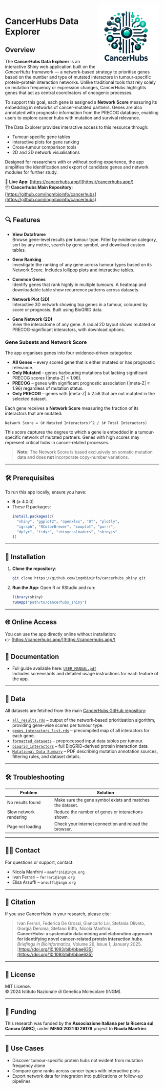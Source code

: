 <img src="www/cancerhubs_logo.png" align="right" alt="CancerHubs Logo" width="200" />

# CancerHubs Data Explorer

## Overview

The **CancerHubs Data Explorer** is an interactive Shiny web application built on the *CancerHubs* framework — a network-based strategy to prioritise genes based on the number and type of mutated interactors in tumour-specific protein–protein interaction networks. Unlike traditional tools that rely solely on mutation frequency or expression changes, CancerHubs highlights genes that act as central coordinators of oncogenic processes.

To support this goal, each gene is assigned a **Network Score** measuring its embedding in networks of cancer-mutated partners. Genes are also annotated with prognostic information from the PRECOG database, enabling users to explore cancer hubs with mutation and survival relevance.

The Data Explorer provides interactive access to this resource through:
- Tumour-specific gene tables
- Interactive plots for gene ranking
- Cross-tumour comparison tools
- 2D and 3D network visualisations

Designed for researchers with or without coding experience, the app simplifies the identification and export of candidate genes and network modules for further study.

🧪 **Live App**: [https://cancerhubs.app/](https://cancerhubs.app/)  
📦 **Cancerhubs Main Repository**: [https://github.com/ingmbioinfo/cancerhubs](https://github.com/ingmbioinfo/cancerhubs)

---

## 🔍 Features

- **View Dataframe**  
  Browse gene-level results per tumour type. Filter by evidence category, sort by any metric, search by gene symbol, and download custom tables.

- **Gene Ranking**  
  Investigate the ranking of any gene across tumour types based on its Network Score. Includes lollipop plots and interactive tables.

- **Common Genes**  
  Identify genes that rank highly in multiple tumours. A heatmap and downloadable table show recurrence patterns across datasets.

- **Network Plot (3D)**  
  Interactive 3D network showing top genes in a tumour, coloured by score or prognosis. Built using BioGRID data.

- **Gene Network (2D)**  
  View the interactome of any gene. A radial 2D layout shows mutated or PRECOG-significant interactors, with download options.

### Gene Subsets and Network Score

The app organises genes into four evidence-driven categories:

- **All Genes** – every scored gene that is either mutated or has prognostic relevance.
- **Only Mutated** – genes harbouring mutations but lacking significant PRECOG scores (|meta-Z| < 1.96).
- **PRECOG** – genes with significant prognostic association (|meta-Z| ≥ 1.96) regardless of mutation status.
- **Only PRECOG** – genes with |meta-Z| ≥ 2.58 that are not mutated in the selected dataset.

Each gene receives a **Network Score** measuring the fraction of its interactors that are mutated:

```
Network Score = (# Mutated Interactors)^2 / (# Total Interactors)
```

This score captures the degree to which a gene is embedded in a tumour-specific network of mutated partners. Genes with high scores may represent critical hubs in cancer-related processes.
> **Note:** The Network Score is based exclusively on somatic mutation data and does **not** incorporate copy-number variations.

---

## 🛠️ Prerequisites

To run this app locally, ensure you have:

- **R** (≥ 4.0.0)
- These R packages:
  ```r
  install.packages(c(
    "shiny", "ggplot2", "openxlsx", "DT", "plotly",
    "igraph", "RColorBrewer", "cowplot", "purrr",
    "dplyr", "tidyr", "shinycssloaders", "shinyjs"
  ))
  ```

---

## 💾 Installation

1. **Clone the repository**:
   ```bash
   git clone https://github.com/ingmbioinfo/cancerhubs_shiny.git
   ```

2. **Run the App**:
   Open R or RStudio and run:
   ```r
   library(shiny)
   runApp("path/to/cancerhubs_shiny")
   ```

---

## 🌐 Online Access

You can use the app directly online without installation:  
👉 [https://cancerhubs.app/](https://cancerhubs.app/)

## 📁 Documentation
- Full guide available here: [`USER_MANUAL.pdf`](USER_MANUAL.pdf)  
  Includes screenshots and detailed usage instructions for each feature of the app.

---

## 🤝 Data

All datasets are fetched from the main [CancerHubs GitHub repository](https://github.com/ingmbioinfo/cancerhubs):

- [`all_results.rds`](https://github.com/ingmbioinfo/cancerhubs/blob/main/result/all_results.rds) – output of the network-based prioritisation algorithm, providing gene-wise scores per tumour type.
- [`genes_interactors_list.rds`](https://github.com/ingmbioinfo/cancerhubs/blob/main/result/genes_interactors_list.rds) – precompiled map of all interactors for each gene.
- [`formatted_datasets`](https://github.com/ingmbioinfo/cancerhubs/tree/main/data/formatted_datasets) – preprocessed input data tables per tumour.
- [`biogrid_interactors`](https://github.com/ingmbioinfo/cancerhubs/blob/main/data/biogrid_interactors) – full BioGRID-derived protein interaction data.
- [`Mutational Data Summary`](https://github.com/ingmbioinfo/cancerhubs/blob/main/Mutational%20Data.pdf) – PDF describing mutation annotation sources, filtering rules, and dataset details.

---

## 🛠️ Troubleshooting

| Problem                 | Solution                                                                 |
|------------------------|--------------------------------------------------------------------------|
| No results found       | Make sure the gene symbol exists and matches the dataset.               |
| Slow network rendering | Reduce the number of genes or interactions shown.                       |
| Page not loading       | Check your internet connection and reload the browser.                  |

---

## 🙋‍♀️ Contact

For questions or support, contact:

- Nicola Manfrini – `manfrini@ingm.org`
- Ivan Ferrari – `ferrari@ingm.org`
- Elisa Arsuffi – `arsuffi@ingm.org`

---

## 📖 Citation

If you use CancerHubs in your research, please cite:

> Ivan Ferrari, Federica De Grossi, Giancarlo Lai, Stefania Oliveto, Giorgia Deroma, Stefano Biffo, Nicola Manfrini.  
> **CancerHubs: a systematic data mining and elaboration approach for identifying novel cancer-related protein interaction hubs**.  
> _Briefings in Bioinformatics_, Volume 26, Issue 1, January 2025.  
> [https://doi.org/10.1093/bib/bbae635](https://doi.org/10.1093/bib/bbae635)

---

## 📜 License

MIT License.  
© 2024 Istituto Nazionale di Genetica Molecolare (INGM).

---

## 💸 Funding

This research was funded by the **Associazione Italiana per la Ricerca sul Cancro (AIRC)**, under **MFAG 2021 ID 26178** project to **Nicola Manfrini**.

---

## 🎯 Use Cases

- Discover tumour-specific protein hubs not evident from mutation frequency alone
- Compare gene ranks across cancer types with interactive plots
- Export network data for integration into publications or follow-up pipelines
